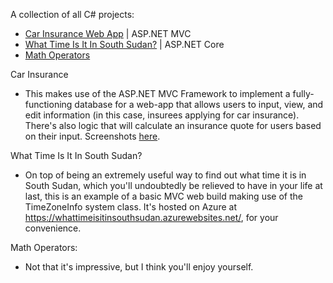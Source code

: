 <p>A collection of all C# projects:</p>
<ul>
	<li>
		<a href="https://github.com/turtelneck/C-Sharp/tree/main/CarInsurance">Car Insurance Web App</a> | ASP.NET MVC
	</li>
	<li>
		<a href="https://github.com/turtelneck/C-Sharp/tree/main/SouthSudan">What Time Is It In South Sudan?</a> | ASP.NET Core
	</li>
	<li>
		<a href="https://github.com/turtelneck/javascript-projects/tree/main/Project3_math_operators">
			Math Operators
		</a>
	</li>
</ul>

Car Insurance
<ul>
	<li>This makes use of the ASP.NET MVC Framework to implement a fully-functioning database for a web-app that allows users to input, view, and edit information (in this case, insurees applying for car insurance). There's also logic that will calculate an insurance quote for users based on their input. Screenshots <a href="https://github.com/turtelneck/C-Sharp/tree/main/CarInsurance">here</a>.</li>
</ul>

What Time Is It In South Sudan?
<ul>
	<li>On top of being an extremely useful way to find out what time it is in South Sudan, which you'll undoubtedly be relieved to have in your life at last, this is an example of a basic MVC web build making use of the TimeZoneInfo system class. It's hosted on Azure at <a href="https://whattimeisitinsouthsudan.azurewebsites.net/">https://whattimeisitinsouthsudan.azurewebsites.net/</a>, for your convenience.</li>
</ul>

Math Operators:
<ul>
	<li>Not that it's impressive, but I think you'll enjoy yourself.</li>
</ul>
